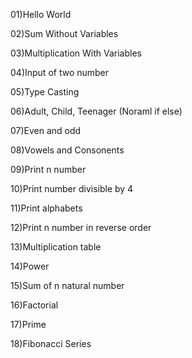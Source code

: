 01)Hello World

02)Sum Without Variables

03)Multiplication With Variables

04)Input of two number

05)Type Casting

06)Adult, Child, Teenager (Noraml if else)

07)Even and odd

08)Vowels and Consonents

09)Print n number

10)Print number divisible by 4

11)Print alphabets

12)Print n number in reverse order

13)Multiplication table

14)Power

15)Sum of n natural number

16)Factorial

17)Prime

18)Fibonacci Series
